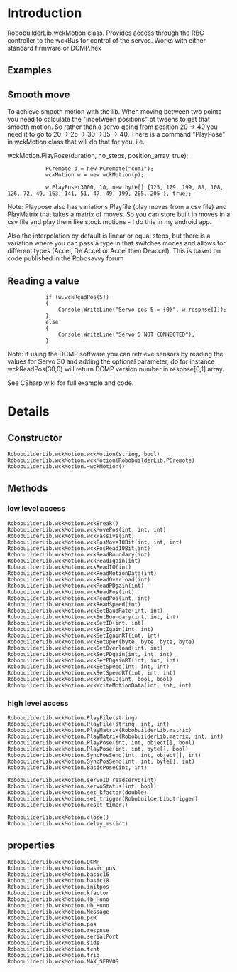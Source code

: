 # Introduction #

RobobuilderLib.wckMotion class. Provides access through the RBC controller to the wckBus for control of the servos. Works with either standard firmware or DCMP.hex



## Examples ##

## Smooth move ##

To achieve smooth motion with the lib. When moving between two points you need to calculate the "inbetween positions" ot tweens to get that smooth motion. So rather than a servo going from position 20 -> 40 you need it to go to 20 -> 25 -> 30 ->35 -> 40. There is a command "PlayPose" in wckMotion class that will do that for you. i.e.

wckMotion.PlayPose(duration, no\_steps, position\_array, true);

```
            PCremote p = new PCremote("com1"); 
            wckMotion w = new wckMotion(p); 

            w.PlayPose(3000, 10, new byte[] {125, 179, 199, 88, 108, 126, 72, 49, 163, 141, 51, 47, 49, 199, 205, 205 }, true);
```
Note:
Playpose also has variations Playfile (play moves from a csv file) and PlayMatrix that takes a matrix of moves. So you can store built in moves in a csv file and play them like stock motions - I do this in my android app.

Also the interpolation by default is linear or equal steps, but there is a variation where you can pass a type in that switches modes and allows for different types (Accel, De Accel or Accel then Deaccel). This is based on code published in the Robosavvy forum

## Reading a value ##
```
            if (w.wckReadPos(5)) 
            { 
                Console.WriteLine("Servo pos 5 = {0}", w.respnse[1]); 
            } 
            else 
            { 
                Console.WriteLine("Servo 5 NOT CONNECTED"); 
            } 
```

Note: if using the DCMP software you can retrieve sensors by reading the values for Servo 30 and adding the optional parameter, do for instance wckReadPos(30,0) will return DCMP version number in respnse[0,1] array.

See CSharp wiki for full example and code.

# Details #

## Constructor ##
```
RobobuilderLib.wckMotion.wckMotion(string, bool) 
RobobuilderLib.wckMotion.wckMotion(RobobuilderLib.PCremote)
RobobuilderLib.wckMotion.~wckMotion() 
```

## Methods ##
### low level access ###
```
RobobuilderLib.wckMotion.wckBreak() 
RobobuilderLib.wckMotion.wckMovePos(int, int, int) 
RobobuilderLib.wckMotion.wckPassive(int) 
RobobuilderLib.wckMotion.wckPosMove10Bit(int, int, int) 
RobobuilderLib.wckMotion.wckPosRead10Bit(int) 
RobobuilderLib.wckMotion.wckReadBoundary(int) 
RobobuilderLib.wckMotion.wckReadIgain(int) 
RobobuilderLib.wckMotion.wckReadIO(int) 
RobobuilderLib.wckMotion.wckReadMotionData(int) 
RobobuilderLib.wckMotion.wckReadOverload(int) 
RobobuilderLib.wckMotion.wckReadPDgain(int) 
RobobuilderLib.wckMotion.wckReadPos(int) 
RobobuilderLib.wckMotion.wckReadPos(int, int) 
RobobuilderLib.wckMotion.wckReadSpeed(int) 
RobobuilderLib.wckMotion.wckSetBaudRate(int, int) 
RobobuilderLib.wckMotion.wckSetBoundary(int, int, int) 
RobobuilderLib.wckMotion.wckSetID(int, int) 
RobobuilderLib.wckMotion.wckSetIgain(int, int) 
RobobuilderLib.wckMotion.wckSetIgainRT(int, int) 
RobobuilderLib.wckMotion.wckSetOper(byte, byte, byte, byte) 
RobobuilderLib.wckMotion.wckSetOverload(int, int) 
RobobuilderLib.wckMotion.wckSetPDgain(int, int, int) 
RobobuilderLib.wckMotion.wckSetPDgainRT(int, int, int) 
RobobuilderLib.wckMotion.wckSetSpeed(int, int, int) 
RobobuilderLib.wckMotion.wckSetSpeedRT(int, int, int) 
RobobuilderLib.wckMotion.wckWriteIO(int, bool, bool) 
RobobuilderLib.wckMotion.wckWriteMotionData(int, int, int) 
```
### high level access ###
```
RobobuilderLib.wckMotion.PlayFile(string) 
RobobuilderLib.wckMotion.PlayFile(string, int, int) 
RobobuilderLib.wckMotion.PlayMatrix(RobobuilderLib.matrix) 
RobobuilderLib.wckMotion.PlayMatrix(RobobuilderLib.matrix, int, int) 
RobobuilderLib.wckMotion.PlayPose(int, int, object[], bool) 
RobobuilderLib.wckMotion.PlayPose(int, int, byte[], bool) 
RobobuilderLib.wckMotion.SyncPosSend(int, int, object[], int)
RobobuilderLib.wckMotion.SyncPosSend(int, int, byte[], int) 
RobobuilderLib.wckMotion.BasicPose(int, int) 

RobobuilderLib.wckMotion.servoID_readservo(int) 
RobobuilderLib.wckMotion.servoStatus(int, bool) 
RobobuilderLib.wckMotion.set_kfactor(double) 
RobobuilderLib.wckMotion.set_trigger(RobobuilderLib.trigger) 
RobobuilderLib.wckMotion.reset_timer() 

RobobuilderLib.wckMotion.close() 
RobobuilderLib.wckMotion.delay_ms(int) 
```

## properties ##
```
RobobuilderLib.wckMotion.DCMP 
RobobuilderLib.wckMotion.basic_pos 
RobobuilderLib.wckMotion.basic16 
RobobuilderLib.wckMotion.basic18 
RobobuilderLib.wckMotion.initpos 
RobobuilderLib.wckMotion.kfactor 
RobobuilderLib.wckMotion.lb_Huno 
RobobuilderLib.wckMotion.ub_Huno 
RobobuilderLib.wckMotion.Message 
RobobuilderLib.wckMotion.pcR 
RobobuilderLib.wckMotion.pos 
RobobuilderLib.wckMotion.respnse 
RobobuilderLib.wckMotion.serialPort 
RobobuilderLib.wckMotion.sids 
RobobuilderLib.wckMotion.tcnt 
RobobuilderLib.wckMotion.trig 
RobobuilderLib.wckMotion.MAX_SERVOS
```
